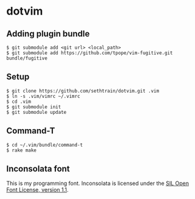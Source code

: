 dotvim
======

Adding plugin bundle
--------------------

    $ git submodule add <git url> <local_path>
    $ git submodule add https://github.com/tpope/vim-fugitive.git bundle/fugitive

Setup
-----

    $ git clone https://github.com/sethtrain/dotvim.git .vim
    $ ln -s .vim/vimrc ~/.vimrc
    $ cd .vim
    $ git submodule init
    $ git submodule update

Command-T
---------

    $ cd ~/.vim/bundle/command-t
    $ rake make

Inconsolata font
----------------

This is my programming font.  Inconsolata is licensed under the [SIL Open Font License, version 1.1](http://scripts.sil.org/cms/scripts/page.php?site_id=nrsi&id=OFL).
